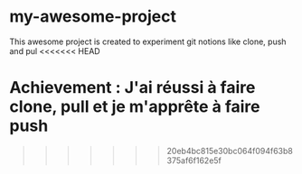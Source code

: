 # my-awesome-project

This awesome project is created to experiment git notions like clone, push and pul
<<<<<<< HEAD

__Achievement__ : J'ai réussi à faire clone, pull et je m'apprête à faire push
=======
>>>>>>> 20eb4bc815e30bc064f094f63b8375af6f162e5f

